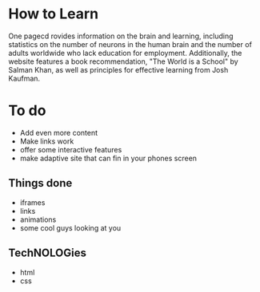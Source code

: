 # How to Learn

One pagecd rovides information on the brain and learning, including statistics on the number of neurons in the human brain and the number of adults worldwide who lack education for employment. Additionally, the website features a book recommendation, "The World is a School" by Salman Khan, as well as principles for effective learning from Josh Kaufman.


# To do

* Add even more content
* Make links work
* offer some interactive features
* make adaptive site that can fin in your phones screen

## Things done

* iframes
* links
* animations
* some cool guys looking at you


## TechNOLOGies

* html
* css